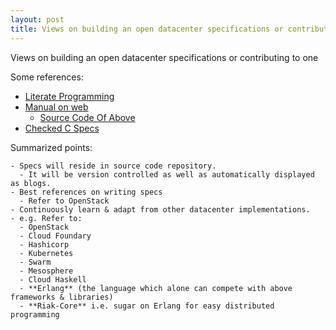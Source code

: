 ```yaml
---
layout: post
title: Views on building an open datacenter specifications or contributing to one
---
```


Views on building an open datacenter specifications or contributing to one

Some references:

- [Literate Programming](https://youtu.be/Av0PQDVTP4A)
- [Manual on web](http://trentm.com/json/)
  - [Source Code Of Above](https://github.com/trentm/json/blob/master/docs/json.1.ronn)
- [Checked C Specs](https://github.com/Microsoft/checkedc/tree/master/spec/bounds_safety)

Summarized points:

```
- Specs will reside in source code repository.
  - It will be version controlled as well as automatically displayed as blogs.  
- Best references on writing specs
  - Refer to OpenStack
- Continuously learn & adapt from other datacenter implementations.
- e.g. Refer to:
  - OpenStack
  - Cloud Foundary
  - Hashicorp
  - Kubernetes
  - Swarm
  - Mesosphere
  - Cloud Haskell
  - **Erlang** (the language which alone can compete with above frameworks & libraries)
  - **Riak-Core** i.e. sugar on Erlang for easy distributed programming
```
